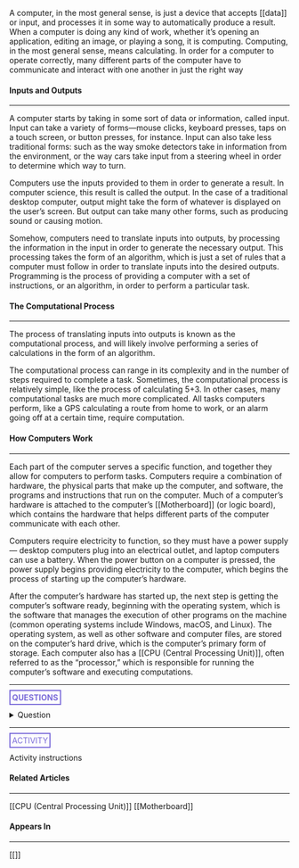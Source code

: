A computer, in the most general sense, is just a device that accepts [[data]] or input, and processes it in some way to automatically produce a result. When a computer is doing any kind of work, whether it’s opening an application, editing an image, or playing a song, it is computing. Computing, in the most general sense, means calculating. In order for a computer to operate correctly, many different parts of the computer have to communicate and interact with one another in just the right way
#### Inputs and Outputs
<hr>
A computer starts by taking in some sort of data or information, called input. Input can take a variety of forms—mouse clicks, keyboard presses, taps on a touch screen, or button presses, for instance. Input can also take less traditional forms: such as the way smoke detectors take in information from the environment, or the way cars take input from a steering wheel in order to determine which way to turn.

Computers use the inputs provided to them in order to generate a result. In computer science, this result is called the output. In the case of a traditional desktop computer, output might take the form of whatever is displayed on the user’s screen. But output can take many other forms, such as producing sound or causing motion.

Somehow, computers need to translate inputs into outputs, by processing the information in the input in order to generate the necessary output. This processing takes the form of an algorithm, which is just a set of rules that a computer must follow in order to translate inputs into the desired outputs. Programming is the process of providing a computer with a set of instructions, or an algorithm, in order to perform a particular task.

#### The Computational Process
<hr>
The process of translating inputs into outputs is known as the computational process, and will likely involve performing a series of calculations in the form of an algorithm.

The computational process can range in its complexity and in the number of steps required to complete a task. Sometimes, the computational process is relatively simple, like the process of calculating 5+3. In other cases, many computational tasks are much more complicated. All tasks computers perform, like a GPS calculating a route from home to work, or an alarm going off at a certain time, require computation.

#### How Computers Work
<hr>
Each part of the computer serves a specific function, and together they allow for computers to perform tasks. Computers require a combination of hardware, the physical parts that make up the computer, and software, the programs and instructions that run on the computer. Much of a computer’s hardware is attached to the computer’s [[Motherboard]] (or logic board), which contains the hardware that helps different parts of the computer communicate with each other.

Computers require electricity to function, so they must have a power supply— desktop computers plug into an electrical outlet, and laptop computers can use a battery. When the power button on a computer is pressed, the power supply begins providing electricity to the computer, which begins the process of starting up the computer’s hardware.

After the computer’s hardware has started up, the next step is getting the computer’s software ready, beginning with the operating system, which is the software that manages the execution of other programs on the machine (common operating systems include Windows, macOS, and Linux). The operating system, as well as other software and computer files, are stored on the computer’s hard drive, which is the computer’s primary form of storage. Each computer also has a [[CPU  (Central Processing Unit)]], often referred to as the “processor,” which is responsible for running the computer’s software and executing computations.

<hr>

**<span style="color: #7b6cd9; border: 2px solid #7b6cd9; padding: 3px">QUESTIONS</span>**

<details>
	<summary>Question</summary>
		<p style="font-style: italic">Answer</p>
</details>

<hr>

<span style="color: #7b6cd9; border: 2px solid #7b6cd9; padding: 3px">ACTIVITY</span>

Activity instructions

#### Related Articles
<hr>

[[CPU  (Central Processing Unit)]]
[[Motherboard]]

#### Appears In
<hr>

[[]]